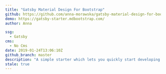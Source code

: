 ```yaml
---
title: "Gatsby Material Design For Bootstrap"
github: https://github.com/anna-morawska/gatsby-material-design-for-bootstrap
demo: https://gatsby-starter.mdbootstrap.com/
author: Anna

ssg:
  - Gatsby
cms:
  - No Cms
date: 2019-01-24T13:06:10Z
github_branch: master
description: "A simple starter which lets you quickly start developing with Gastby and Material Design For Bootstrap"
stale: true
---
```

